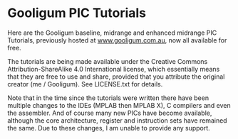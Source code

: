 # Gooligum PIC Tutorials

Here are the Gooligum baseline, midrange and enhanced midrange PIC Tutorials, previously hosted at www.gooligum.com.au, now all available for free.

The tutorials are being made available under the Creative Commons Attribution-ShareAlike 4.0 International license, which essentially means that they are free to use and share, provided that you attribute the original creator (me / Gooligum).  See LICENSE.txt for details.

Note that in the time since the tutorials were written there have been multiple changes to the IDEs (MPLAB then MPLAB X), C compilers and even the assembler.  And of course many new PICs have become available, although the core architecture, register and instruction sets have remained the same.
Due to these changes, I am unable to provide any support.
